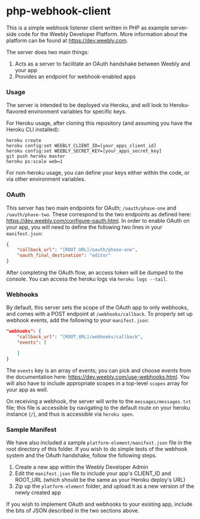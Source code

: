 # php-webhook-client

This is a simple webhook listener client written in PHP as example server-side code for the Weebly Developer Platform. More information about the platform can be found at https://dev.weebly.com.

The server does two main things:

1. Acts as a server to facilitate an OAuth handshake between Weebly and your app
2. Provides an endpoint for webhook-enabled apps

### Usage

The server is intended to be deployed via Heroku, and will look to Heroku-flavored environment variables for specific keys.

For Heroku usage, after cloning this repository (and assuming you have the Heroku CLI installed):

```
heroku create
heroku config:set WEEBLY_CLIENT_ID=[your_apps_client_id]
heroku config:set WEEBLY_SECRET_KEY=[your_apps_secret_key]
git push heroku master
heroku ps:scale web=1
```

For non-heroku usage, you can define your keys either within the code, or via other environment variables. 

### OAuth

This server has two main endpoints for OAuth; `/oauth/phase-one` and `/oauth/phase-two`. These correspond to the two endpoints as defined here: https://dev.weebly.com/configure-oauth.html. In order to enable OAuth on your app, you will need to define the following two lines in your `manifest.json`:

```json
{
	"callback_url": "[ROOT_URL]/oauth/phase-one",
	"oauth_final_destination": "editor"
}
```

After completing the OAuth flow, an access token will be dumped to the console. You can access the heroku logs via `heroku logs --tail`.

### Webhooks

By default, this server sets the scope of the OAuth app to only webhooks, and comes with a POST endpoint at `/webhooks/callback`. To properly set up webhook events, add the following to your `manifest.json`: 

```json
"webhooks": {
	"callback_url": "[ROOT_URL]/webhooks/callback",
	"events": [

	]
}
```

The `events` key is an array of events; you can pick and choose events from the documentation here: https://dev.weebly.com/use-webhooks.html. You will also have to include appropriate scopes in a top-level `scopes` array for your app as well. 

On receiving a webhook, the server will write to the `messages/messages.txt` file; this file is accessible by navigating to the default route on your heroku instance (`/`), and thus is accessible via `heroku open`.
 
### Sample Manifest

We have also included a sample `platform-element/manifest.json` file in the root directory of this folder. If you wish to do simple tests of the webhook system and the OAuth handshake, follow the following steps.

1. Create a new app within the Weebly Developer Admin
2. Edit the `manifest.json` file to include your app's CLIENT_ID and ROOT_URL (which should be the same as your Heroku deploy's URL)
3. Zip up the `platform-element` folder, and upload it as a new version of the newly created app

If you wish to implement OAuth and webhooks to your existing app, include the bits of JSON described in the two sections above.
